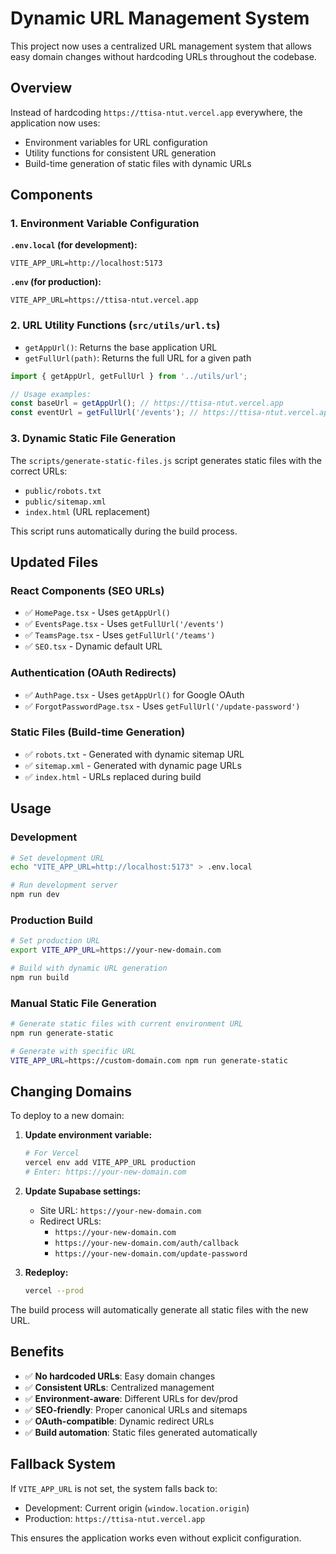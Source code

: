 # Dynamic URL Management System

This project now uses a centralized URL management system that allows easy domain changes without hardcoding URLs throughout the codebase.

## Overview

Instead of hardcoding `https://ttisa-ntut.vercel.app` everywhere, the application now uses:
- Environment variables for URL configuration
- Utility functions for consistent URL generation
- Build-time generation of static files with dynamic URLs

## Components

### 1. Environment Variable Configuration

**`.env.local` (for development):**
```env
VITE_APP_URL=http://localhost:5173
```

**`.env` (for production):**
```env
VITE_APP_URL=https://ttisa-ntut.vercel.app
```

### 2. URL Utility Functions (`src/utils/url.ts`)

- `getAppUrl()`: Returns the base application URL
- `getFullUrl(path)`: Returns the full URL for a given path

```typescript
import { getAppUrl, getFullUrl } from '../utils/url';

// Usage examples:
const baseUrl = getAppUrl(); // https://ttisa-ntut.vercel.app
const eventUrl = getFullUrl('/events'); // https://ttisa-ntut.vercel.app/events
```

### 3. Dynamic Static File Generation

The `scripts/generate-static-files.js` script generates static files with the correct URLs:
- `public/robots.txt`
- `public/sitemap.xml` 
- `index.html` (URL replacement)

This script runs automatically during the build process.

## Updated Files

### React Components (SEO URLs)
- ✅ `HomePage.tsx` - Uses `getAppUrl()`
- ✅ `EventsPage.tsx` - Uses `getFullUrl('/events')`
- ✅ `TeamsPage.tsx` - Uses `getFullUrl('/teams')`
- ✅ `SEO.tsx` - Dynamic default URL

### Authentication (OAuth Redirects)
- ✅ `AuthPage.tsx` - Uses `getAppUrl()` for Google OAuth
- ✅ `ForgotPasswordPage.tsx` - Uses `getFullUrl('/update-password')`

### Static Files (Build-time Generation)
- ✅ `robots.txt` - Generated with dynamic sitemap URL
- ✅ `sitemap.xml` - Generated with dynamic page URLs
- ✅ `index.html` - URLs replaced during build

## Usage

### Development
```bash
# Set development URL
echo "VITE_APP_URL=http://localhost:5173" > .env.local

# Run development server
npm run dev
```

### Production Build
```bash
# Set production URL
export VITE_APP_URL=https://your-new-domain.com

# Build with dynamic URL generation
npm run build
```

### Manual Static File Generation
```bash
# Generate static files with current environment URL
npm run generate-static

# Generate with specific URL
VITE_APP_URL=https://custom-domain.com npm run generate-static
```

## Changing Domains

To deploy to a new domain:

1. **Update environment variable:**
   ```bash
   # For Vercel
   vercel env add VITE_APP_URL production
   # Enter: https://your-new-domain.com
   ```

2. **Update Supabase settings:**
   - Site URL: `https://your-new-domain.com`
   - Redirect URLs:
     - `https://your-new-domain.com`
     - `https://your-new-domain.com/auth/callback` 
     - `https://your-new-domain.com/update-password`

3. **Redeploy:**
   ```bash
   vercel --prod
   ```

The build process will automatically generate all static files with the new URL.

## Benefits

- ✅ **No hardcoded URLs**: Easy domain changes
- ✅ **Consistent URLs**: Centralized management
- ✅ **Environment-aware**: Different URLs for dev/prod
- ✅ **SEO-friendly**: Proper canonical URLs and sitemaps
- ✅ **OAuth-compatible**: Dynamic redirect URLs
- ✅ **Build automation**: Static files generated automatically

## Fallback System

If `VITE_APP_URL` is not set, the system falls back to:
- Development: Current origin (`window.location.origin`)
- Production: `https://ttisa-ntut.vercel.app`

This ensures the application works even without explicit configuration.